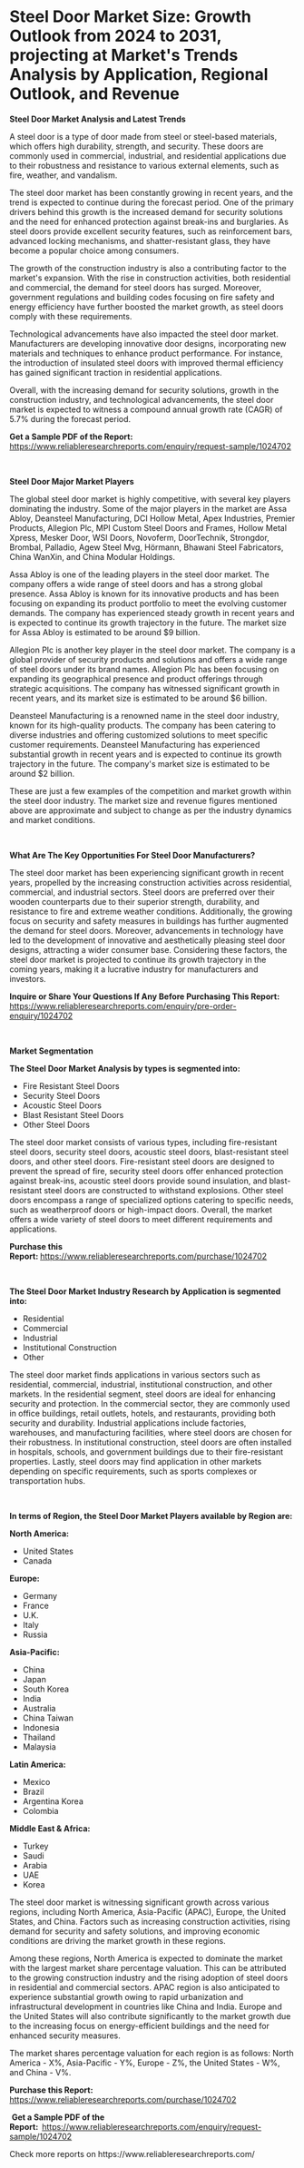 <p><h1>Steel Door Market Size: Growth Outlook from 2024 to 2031, projecting at Market's Trends Analysis by Application, Regional Outlook, and Revenue</h1></p><p><strong>Steel Door Market Analysis and Latest Trends</strong></p>
<p><p>A steel door is a type of door made from steel or steel-based materials, which offers high durability, strength, and security. These doors are commonly used in commercial, industrial, and residential applications due to their robustness and resistance to various external elements, such as fire, weather, and vandalism.</p><p>The steel door market has been constantly growing in recent years, and the trend is expected to continue during the forecast period. One of the primary drivers behind this growth is the increased demand for security solutions and the need for enhanced protection against break-ins and burglaries. As steel doors provide excellent security features, such as reinforcement bars, advanced locking mechanisms, and shatter-resistant glass, they have become a popular choice among consumers.</p><p>The growth of the construction industry is also a contributing factor to the market's expansion. With the rise in construction activities, both residential and commercial, the demand for steel doors has surged. Moreover, government regulations and building codes focusing on fire safety and energy efficiency have further boosted the market growth, as steel doors comply with these requirements.</p><p>Technological advancements have also impacted the steel door market. Manufacturers are developing innovative door designs, incorporating new materials and techniques to enhance product performance. For instance, the introduction of insulated steel doors with improved thermal efficiency has gained significant traction in residential applications.</p><p>Overall, with the increasing demand for security solutions, growth in the construction industry, and technological advancements, the steel door market is expected to witness a compound annual growth rate (CAGR) of 5.7% during the forecast period.</p></p>
<p><strong>Get a Sample PDF of the Report:&nbsp;</strong> <a href="https://www.reliableresearchreports.com/enquiry/request-sample/1024702">https://www.reliableresearchreports.com/enquiry/request-sample/1024702</a></p>
<p>&nbsp;</p>
<p><strong>Steel Door Major Market Players</strong></p>
<p><p>The global steel door market is highly competitive, with several key players dominating the industry. Some of the major players in the market are Assa Abloy, Deansteel Manufacturing, DCI Hollow Metal, Apex Industries, Premier Products, Allegion Plc, MPI Custom Steel Doors and Frames, Hollow Metal Xpress, Mesker Door, WSI Doors, Novoferm, DoorTechnik, Strongdor, Brombal, Palladio, Agew Steel Mvg, Hörmann, Bhawani Steel Fabricators, China WanXin, and China Modular Holdings.</p><p>Assa Abloy is one of the leading players in the steel door market. The company offers a wide range of steel doors and has a strong global presence. Assa Abloy is known for its innovative products and has been focusing on expanding its product portfolio to meet the evolving customer demands. The company has experienced steady growth in recent years and is expected to continue its growth trajectory in the future. The market size for Assa Abloy is estimated to be around $9 billion.</p><p>Allegion Plc is another key player in the steel door market. The company is a global provider of security products and solutions and offers a wide range of steel doors under its brand names. Allegion Plc has been focusing on expanding its geographical presence and product offerings through strategic acquisitions. The company has witnessed significant growth in recent years, and its market size is estimated to be around $6 billion.</p><p>Deansteel Manufacturing is a renowned name in the steel door industry, known for its high-quality products. The company has been catering to diverse industries and offering customized solutions to meet specific customer requirements. Deansteel Manufacturing has experienced substantial growth in recent years and is expected to continue its growth trajectory in the future. The company's market size is estimated to be around $2 billion.</p><p>These are just a few examples of the competition and market growth within the steel door industry. The market size and revenue figures mentioned above are approximate and subject to change as per the industry dynamics and market conditions.</p></p>
<p>&nbsp;</p>
<p><strong>What Are The Key Opportunities For Steel Door Manufacturers?</strong></p>
<p><p>The steel door market has been experiencing significant growth in recent years, propelled by the increasing construction activities across residential, commercial, and industrial sectors. Steel doors are preferred over their wooden counterparts due to their superior strength, durability, and resistance to fire and extreme weather conditions. Additionally, the growing focus on security and safety measures in buildings has further augmented the demand for steel doors. Moreover, advancements in technology have led to the development of innovative and aesthetically pleasing steel door designs, attracting a wider consumer base. Considering these factors, the steel door market is projected to continue its growth trajectory in the coming years, making it a lucrative industry for manufacturers and investors.</p></p>
<p><strong>Inquire or Share Your Questions If Any Before Purchasing This Report:</strong> <a href="https://www.reliableresearchreports.com/enquiry/pre-order-enquiry/1024702">https://www.reliableresearchreports.com/enquiry/pre-order-enquiry/1024702</a></p>
<p>&nbsp;</p>
<p><strong>Market Segmentation</strong></p>
<p><strong>The Steel Door Market Analysis by types is segmented into:</strong></p>
<p><ul><li>Fire Resistant Steel Doors</li><li>Security Steel Doors</li><li>Acoustic Steel Doors</li><li>Blast Resistant Steel Doors</li><li>Other Steel Doors</li></ul></p>
<p><p>The steel door market consists of various types, including fire-resistant steel doors, security steel doors, acoustic steel doors, blast-resistant steel doors, and other steel doors. Fire-resistant steel doors are designed to prevent the spread of fire, security steel doors offer enhanced protection against break-ins, acoustic steel doors provide sound insulation, and blast-resistant steel doors are constructed to withstand explosions. Other steel doors encompass a range of specialized options catering to specific needs, such as weatherproof doors or high-impact doors. Overall, the market offers a wide variety of steel doors to meet different requirements and applications.</p></p>
<p><strong>Purchase this Report:&nbsp;</strong><a href="https://www.reliableresearchreports.com/purchase/1024702">https://www.reliableresearchreports.com/purchase/1024702</a></p>
<p>&nbsp;</p>
<p><strong>The Steel Door Market Industry Research by Application is segmented into:</strong></p>
<p><ul><li>Residential</li><li>Commercial</li><li>Industrial</li><li>Institutional Construction</li><li>Other</li></ul></p>
<p><p>The steel door market finds applications in various sectors such as residential, commercial, industrial, institutional construction, and other markets. In the residential segment, steel doors are ideal for enhancing security and protection. In the commercial sector, they are commonly used in office buildings, retail outlets, hotels, and restaurants, providing both security and durability. Industrial applications include factories, warehouses, and manufacturing facilities, where steel doors are chosen for their robustness. In institutional construction, steel doors are often installed in hospitals, schools, and government buildings due to their fire-resistant properties. Lastly, steel doors may find application in other markets depending on specific requirements, such as sports complexes or transportation hubs.</p></p>
<p>&nbsp;</p>
<p><strong>In terms of Region, the Steel Door Market Players available by Region are:</strong></p>
<p>
    <p> <strong> North America: </strong>
        <ul>
            <li>United States</li>
            <li>Canada</li>
        </ul>
        </p> 
    <p> <strong> Europe: </strong>
        <ul>
            <li>Germany</li>
            <li>France</li>
            <li>U.K.</li>
            <li>Italy</li>
            <li>Russia</li>
        </ul>
        </p> 
    <p> <strong> Asia-Pacific: </strong>
        <ul>
            <li>China</li>
            <li>Japan</li>
            <li>South Korea</li>
            <li>India</li>
            <li>Australia</li>
            <li>China Taiwan</li>
            <li>Indonesia</li>
            <li>Thailand</li>
            <li>Malaysia</li>
        </ul>
        </p> 
    <p> <strong> Latin America: </strong>
        <ul>
            <li>Mexico</li>
            <li>Brazil</li>
            <li>Argentina Korea</li>
            <li>Colombia</li>
        </ul>
        </p> 
    <p> <strong> Middle East & Africa: </strong>
        <ul>
            <li>Turkey</li>
            <li>Saudi</li>
            <li>Arabia</li>
            <li>UAE</li>
            <li>Korea</li>
        </ul>
    </p>
    </p>
<p><p>The steel door market is witnessing significant growth across various regions, including North America, Asia-Pacific (APAC), Europe, the United States, and China. Factors such as increasing construction activities, rising demand for security and safety solutions, and improving economic conditions are driving the market growth in these regions.</p><p>Among these regions, North America is expected to dominate the market with the largest market share percentage valuation. This can be attributed to the growing construction industry and the rising adoption of steel doors in residential and commercial sectors. APAC region is also anticipated to experience substantial growth owing to rapid urbanization and infrastructural development in countries like China and India. Europe and the United States will also contribute significantly to the market growth due to the increasing focus on energy-efficient buildings and the need for enhanced security measures.</p><p>The market shares percentage valuation for each region is as follows: North America - X%, Asia-Pacific - Y%, Europe - Z%, the United States - W%, and China - V%.</p></p>
<p><strong>Purchase this Report: </strong><a href="https://www.reliableresearchreports.com/purchase/1024702">https://www.reliableresearchreports.com/purchase/1024702</a></p>
<p>&nbsp;<strong>Get a Sample PDF of the Report:&nbsp;&nbsp;</strong><a href="https://www.reliableresearchreports.com/enquiry/request-sample/1024702">https://www.reliableresearchreports.com/enquiry/request-sample/1024702</a></p>
<p><strong></strong></p>
<p>Check more reports on https://www.reliableresearchreports.com/</p>